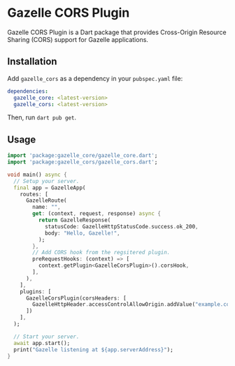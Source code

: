 # Gazelle CORS Plugin

Gazelle CORS Plugin is a Dart package that provides Cross-Origin Resource Sharing (CORS) support for Gazelle applications.

## Installation
Add `gazelle_cors` as a dependency in your `pubspec.yaml` file:
```yaml
dependencies:
  gazelle_core: <latest-version>
  gazelle_cors: <latest-version>
```

Then, run `dart pub get`.

## Usage
```dart
import 'package:gazelle_core/gazelle_core.dart';
import 'package:gazelle_cors/gazelle_cors.dart';

void main() async {
  // Setup your server.
  final app = GazelleApp(
    routes: [
      GazelleRoute(
        name: "",
        get: (context, request, response) async {
          return GazelleResponse(
            statusCode: GazelleHttpStatusCode.success.ok_200,
            body: "Hello, Gazelle!",
          );
        },
        // Add CORS hook from the regsitered plugin.
        preRequestHooks: (context) => [
          context.getPlugin<GazelleCorsPlugin>().corsHook,
        ],
      ),
    ],
    plugins: [
      GazelleCorsPlugin(corsHeaders: [
        GazelleHttpHeader.accessControlAllowOrigin.addValue("example.com"),
      ])
    ],
  );

  // Start your server.
  await app.start();
  print("Gazelle listening at ${app.serverAddress}");
}
```
